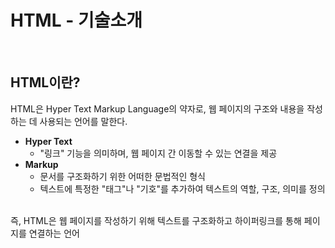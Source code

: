 # HTML - 기술소개
<br>

## HTML이란?
HTML은 Hyper Text Markup Language의 약자로, 웹 페이지의 구조와 내용을 작성하는 데 사용되는 언어를 말한다.  
 - **Hyper Text**
    - "링크" 기능을 의미하며, 웹 페이지 간 이동할 수 있는 연결을 제공  
 - **Markup**
    - 문서를 구조화하기 위한 어떠한 문법적인 형식
    - 텍스트에 특정한 "태그"나 "기호"를 추가하여 텍스트의 역할, 구조, 의미를 정의
<br>
즉, HTML은 웹 페이지를 작성하기 위해 텍스트를 구조화하고 하이퍼링크를 통해 페이지를 연결하는 언어  